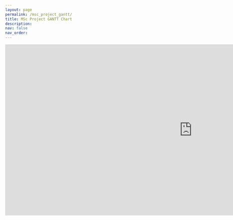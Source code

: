 ```yaml
---
layout: page
permalink: /msc_project_gantt/
title: MSc Project GANTT Chart
description: 
nav: false
nav_order:
---
```


<iframe src='https://script.google.com/macros/s/AKfycbyxvv5sj0MBz7zhn16C2cACsiQozvMsi_O9B0W7k5uRsvFelmia/exec?id=1zTeVIzHW4IXo085PF4eEFhRCnNjvmBPXjUtEgb840jk' height='550' width='1200' style='border:none;'></iframe>